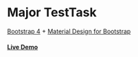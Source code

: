 # Major TestTask
[Bootstrap 4](https://getbootstrap.com/) + [Material Design for Bootstrap](https://fezvrasta.github.io/bootstrap-material-design/)

####  [Live Demo](https://okodev.github.io/MajorTest)



